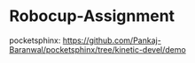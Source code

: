 # Robocup-Assignment

pocketsphinx:
https://github.com/Pankaj-Baranwal/pocketsphinx/tree/kinetic-devel/demo
